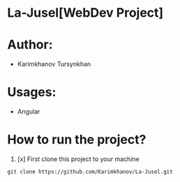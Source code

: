 # La-Jusel[WebDev Project]

# Author: 
+ Karimkhanov Tursynkhan

# Usages:
[^1]: + Django 
+ Angular

# How to run the project?

1. [x] First clone this project to your machine
```
git clone https://github.com/Karimkhanov/La-Jusel.git
```
   
